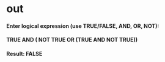 # out

#### Enter logical expression (use TRUE/FALSE, AND, OR, NOT):


#### TRUE AND ( NOT TRUE OR (TRUE AND NOT TRUE))


#### Result: FALSE
